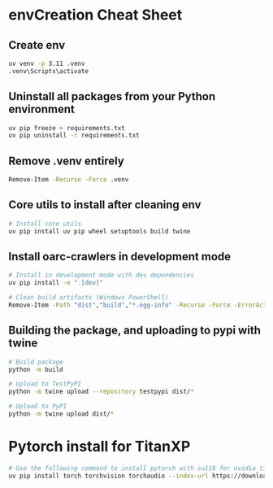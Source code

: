 # envCreation Cheat Sheet

## Create env

```bash
uv venv -p 3.11 .venv
.venv\Scripts\activate
```

## Uninstall all packages from your Python environment

```bash
uv pip freeze > requirements.txt
uv pip uninstall -r requirements.txt
```

## Remove .venv entirely
```bash
Remove-Item -Recurse -Force .venv
```

## Core utils to install after cleaning env
```bash
# Install core utils
uv pip install uv pip wheel setuptools build twine
```

## Install oarc-crawlers in development mode

```bash
# Install in development mode with dev dependencies
uv pip install -e ".[dev]"

# Clean build artifacts (Windows PowerShell)
Remove-Item -Path "dist","build","*.egg-info" -Recurse -Force -ErrorAction SilentlyContinue
```

## Building the package, and uploading to pypi with twine

```bash
# Build package
python -m build

# Upload to TestPyPI
python -m twine upload --repository testpypi dist/*

# Upload to PyPI
python -m twine upload dist/*
```

# Pytorch install for TitanXP

```bash
# Use the following command to install pytorch with cu118 for nvidia titanxp 
uv pip install torch torchvision torchaudio --index-url https://download.pytorch.org/whl/cu118
```